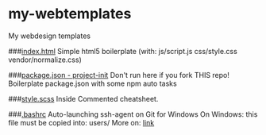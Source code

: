 # my-webtemplates
My webdesign templates

###[index.html](https://raw.githubusercontent.com/bartekbugala/my-webtemplates/master/index.html)
Simple html5 boilerplate (with: js/script.js css/style.css vendor/normalize.css)

###[package.json - project-init](https://raw.githubusercontent.com/bartekbugala/my-webtemplates/master/package.json)
Don't run here if you fork THIS repo!
Boilerplate package.json with some npm auto tasks

###[style.scss](https://raw.githubusercontent.com/bartekbugala/my-webtemplates/master/style.scss)
Inside Commented cheatsheet.

###[.bashrc](https://raw.githubusercontent.com/bartekbugala/my-webtemplates/master/.bashrc)
Auto-launching ssh-agent on Git for Windows
On Windows: this file must be copied into: users/<username>
  More on: [link](https://help.github.com/en/articles/working-with-ssh-key-passphrases#platform-windows)

